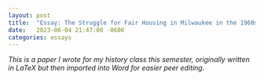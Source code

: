 ```yaml
---
layout: post
title:  "Essay: The Struggle for Fair Housing in Milwaukee in the 1960s"
date:   2023-06-04 21:47:00 -0600
categories: essays
---
```


*This is a paper I wrote for my history class this semester, originally written in LaTeX but then imported into Word for easier peer editing.*

<object data="{{ site.url }}/assets/fair-housing.pdf" width="1000" height="1000" type='application/pdf'></object>